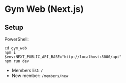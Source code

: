 # Gym Web (Next.js)

## Setup

PowerShell:

```
cd gym_web
npm i
$env:NEXT_PUBLIC_API_BASE="http://localhost:8000/api"
npm run dev
```

- Members list: `/`
- New member: `/members/new`














